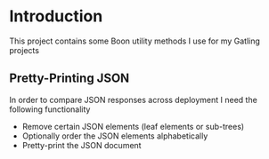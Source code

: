 # Introduction

This project contains some Boon utility methods I use for my Gatling projects

## Pretty-Printing JSON

In order to compare JSON responses across deployment I need the following functionality

* Remove certain JSON elements (leaf elements or sub-trees)
* Optionally order the JSON elements alphabetically
* Pretty-print the JSON document

